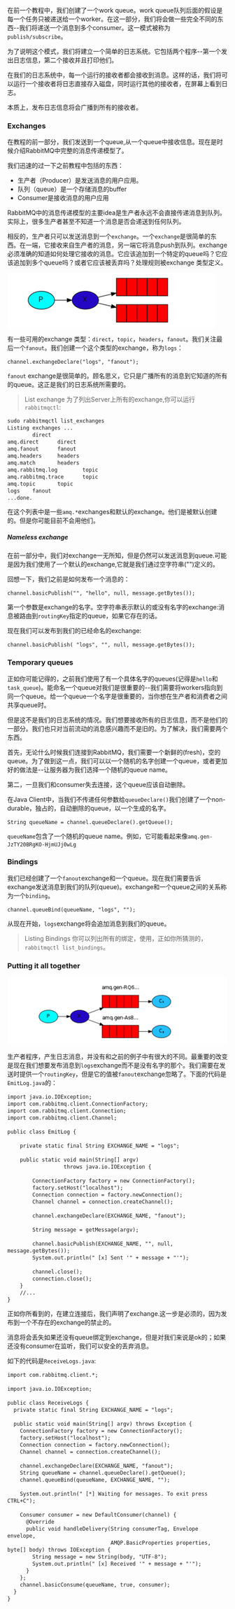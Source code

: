 在前一个教程中，我们创建了一个work queue。work queue队列后面的假设是每一个任务只被递送给一个worker。在这一部分，我们将会做一些完全不同的东西--我们将递送一个消息到多个consumer。这一模式被称为`publish/subscribe`。

为了说明这个模式，我们将建立一个简单的日志系统。它包括两个程序--第一个发出日志信息，第二个接收并且打印他们。

在我们的日志系统中，每一个运行的接收者都会接收到消息。这样的话，我们将可以运行一个接收者将日志直接存入磁盘，同时运行其他的接收者，在屏幕上看到日志。

本质上，发布日志信息将会广播到所有的接收者。

### Exchanges
在教程的前一部分，我们发送到一个queue,从一个queue中接收信息。现在是时候介绍RabbitMQ中完整的消息传递模型了。

我们迅速的过一下之前教程中包括的东西：

+ 生产者（Producer）是发送消息的用户应用。
+ 队列（queue）是一个存储消息的buffer
+ Consumer是接收消息的用户应用

RabbitMQ中的消息传递模型的主要idea是生产者永远不会直接传递消息到队列。实际上，很多生产者甚至不知道一个消息是否会递送到任何队列。

相反的，生产者只可以发送消息到一个`exchange`。一个`exchange`是很简单的东西。在一端，它接收来自生产者的消息，另一端它将消息push到队列。exchange必须准确的知道如何处理它接收的消息。它应该追加到一个特定的queue吗？它应该追加到多个queue吗？或者它应该被丢弃吗？处理规则被exchange 类型定义。

![](./include/3-exchange.png)

有一些可用的exchange 类型：`direct`，`topic`，`headers`，`fanout`。我们关注最后一个`fanout`。我们创建一个这个类型的exchange，称为`logs`：

````
channel.exchangeDeclare("logs", "fanout");
````

`fanout` exchange是很简单的。顾名思义，它只是广播所有的消息到它知道的所有的queue。这正是我们的日志系统所需要的。

> List exchange
> 为了列出Server上所有的exchange,你可以运行`rabbitmqctl`:
>
````
sudo rabbitmqctl list_exchanges
Listing exchanges ...
        direct
amq.direct      direct
amq.fanout      fanout
amq.headers     headers
amq.match       headers
amq.rabbitmq.log        topic
amq.rabbitmq.trace      topic
amq.topic       topic
logs    fanout
...done.
````

在这个列表中是一些`amq.*`exchanges和默认的exchange。他们是被默认创建的。但是你可能目前不会用他们。

##### Nameless exchange
在前一部分中，我们对exchange一无所知，但是仍然可以发送消息到queue.可能是因为我们使用了一个默认的exchange,它就是我们通过空字符串("")定义的。

回想一下，我们之前是如何发布一个消息的：

````
channel.basicPublish("", "hello", null, message.getBytes());
````

第一个参数是exchange的名字。空字符串表示默认的或没有名字的exchange:消息被路由到`routingKey`指定的queue，如果它存在的话。

现在我们可以发布到我们的已经命名的exchange:

````
channel.basicPublish( "logs", "", null, message.getBytes());
````

### Temporary queues
正如你可能记得的，之前我们使用了有一个具体名字的queues(记得是`hello`和`task_queue`)。能命名一个queue对我们是很重要的--我们需要将workers指向到同一个queue。给一个queue一个名字是很重要的，当你想在生产者和消费者之间共享queue时。

但是这不是我们的日志系统的情况。我们想要接收所有的日志信息，而不是他们的一部分。我们也只对当前流动的消息感兴趣而不是旧的。为了解决，我们需要两个东西。

首先，无论什么时候我们连接到RabbitMQ，我们需要一个新鲜的(fresh)，空的queue。为了做到这一点，我们可以以一个随机的名字创建一个queue，或者更加好的做法是--让服务器为我们选择一个随机的queue name。

第二，一旦我们和consumer失去连接，这个queue应该自动删除。

在Java Client中，当我们不传递任何参数给`queueDeclare()`我们创建了一个non-durable，独占的，自动删除的queue，以一个生成的名字。

````
String queueName = channel.queueDeclare().getQueue();
````

`queueName`包含了一个随机的queue name。例如，它可能看起来像`amq.gen-JzTY20BRgKO-HjmUJj0wLg`

### Bindings
我们已经创建了一个`fanout`exchange和一个queue。现在我们需要告诉exchange发送消息到我们的队列(queue)。exchange和一个queue之间的关系称为一个`binding`。

````
channel.queueBind(queueName, "logs", "");
````

从现在开始，`logs`exchange将会追加消息到我们的queue。

> Listing Bindings
> 你可以列出所有的绑定，使用，正如你所猜测的，`rabbitmqctl list_bindings`。

### Putting it all together
![](./include/3-binding.png)

生产者程序，产生日志消息，并没有和之前的例子中有很大的不同。最重要的改变是现在我们想要发布消息到`logs`exchange而不是没有名字的那个。我们需要在发送时提供一个`routingKey`，但是它的值被`fanout`exchange忽略了。下面的代码是`EmitLog.java`的：

````
import java.io.IOException;
import com.rabbitmq.client.ConnectionFactory;
import com.rabbitmq.client.Connection;
import com.rabbitmq.client.Channel;

public class EmitLog {

    private static final String EXCHANGE_NAME = "logs";

    public static void main(String[] argv)
                  throws java.io.IOException {

        ConnectionFactory factory = new ConnectionFactory();
        factory.setHost("localhost");
        Connection connection = factory.newConnection();
        Channel channel = connection.createChannel();

        channel.exchangeDeclare(EXCHANGE_NAME, "fanout");

        String message = getMessage(argv);

        channel.basicPublish(EXCHANGE_NAME, "", null, message.getBytes());
        System.out.println(" [x] Sent '" + message + "'");

        channel.close();
        connection.close();
    }
    //...
}
````

正如你所看到的，在建立连接后，我们声明了exchange.这一步是必须的，因为发布到一个不存在的exchange的禁止的。

消息将会丢失如果还没有queue绑定到exchange，但是对我们来说是ok的；如果还没有consumer在监听，我们可以安全的丢弃消息。

如下的代码是`ReceiveLogs.java`:

````
import com.rabbitmq.client.*;

import java.io.IOException;

public class ReceiveLogs {
  private static final String EXCHANGE_NAME = "logs";

  public static void main(String[] argv) throws Exception {
    ConnectionFactory factory = new ConnectionFactory();
    factory.setHost("localhost");
    Connection connection = factory.newConnection();
    Channel channel = connection.createChannel();

    channel.exchangeDeclare(EXCHANGE_NAME, "fanout");
    String queueName = channel.queueDeclare().getQueue();
    channel.queueBind(queueName, EXCHANGE_NAME, "");

    System.out.println(" [*] Waiting for messages. To exit press CTRL+C");

    Consumer consumer = new DefaultConsumer(channel) {
      @Override
      public void handleDelivery(String consumerTag, Envelope envelope,
                                 AMQP.BasicProperties properties, byte[] body) throws IOException {
        String message = new String(body, "UTF-8");
        System.out.println(" [x] Received '" + message + "'");
      }
    };
    channel.basicConsume(queueName, true, consumer);
  }
}
````
